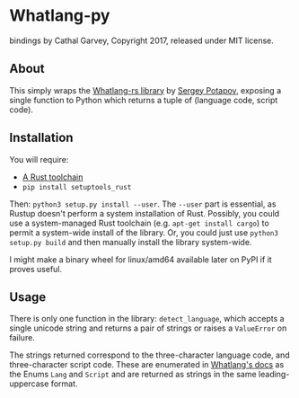 # Whatlang-py
bindings by Cathal Garvey, Copyright 2017, released under MIT license.

## About
This simply wraps the [Whatlang-rs library][orig] by [Sergey Potapov][sergey],
exposing a single function to Python which returns a tuple of (language code, script code).

## Installation
You will require:

* [A Rust toolchain][rust]
* `pip install setuptools_rust`

Then: `python3 setup.py install --user`. The `--user` part is essential, as
Rustup doesn't perform a system installation of Rust. Possibly, you could use
a system-managed Rust toolchain (e.g. `apt-get install cargo`) to permit a
system-wide install of the library. Or, you could just use `python3 setup.py build`
and then manually install the library system-wide.

I might make a binary wheel for linux/amd64 available later on PyPI if it proves useful.

## Usage

There is only one function in the library: `detect_language`, which accepts a
single unicode string and returns a pair of strings or raises a `ValueError` on failure.

The strings returned correspond to the three-character language code, and three-character
script code. These are enumerated in [Whatlang's docs][wldocs] as the Enums `Lang` and
`Script` and are returned as strings in the same leading-uppercase format.

[orig]: https://github.com/greyblake/whatlang-rs
[sergey]: https://github.com/greyblake
[rust]: http://rustup.rs
[wldocs]: https://docs.rs/whatlang/0.3.1/whatlang
